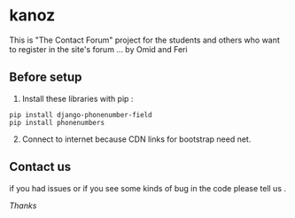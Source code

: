 # kanoz
This is "The Contact Forum" project for the students and others who want to register in the site's forum ... by Omid and Feri


## Before setup
1. Install these libraries with pip :
```
pip install django-phonenumber-field
pip install phonenumbers
```
2. Connect to internet because CDN links for bootstrap need net.

## Contact us
if you had issues or if you see some kinds of bug in the code please tell us . 

_Thanks_ 
